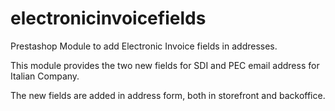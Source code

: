 # electronicinvoicefields

Prestashop Module to add Electronic Invoice fields in addresses.

This module provides the two new fields for SDI and PEC email address for Italian Company.

The new fields are added in address form, both in storefront and backoffice.
